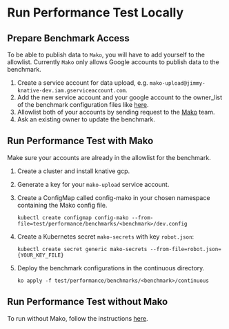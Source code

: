 # Run Performance Test Locally

## Prepare Benchmark Access

To be able to publish data to `Mako`, you will have to add yourself to
the allowlist. Currently `Mako` only allows Google accounts to publish
data to the benchmark.

1. Create a service account for data upload, e.g. `mako-upload@jimmy-knative-dev.iam.gserviceaccount.com`.
1. Add the new service account and your google account to the owner_list
of the benchmark configuration files like [here](./benchmarks/broker-gcp/dev.config).
1. Allowlist both of your accounts by sending request to the
[Mako](https://github.com/google/mako) team.
1. Ask an existing owner to update the benchmark.

## Run Performance Test with Mako

Make sure your accounts are already in the allowlist for the benchmark.

1. Create a cluster and install knative gcp.
1. Generate a key for your `mako-upload` service account.
1. Create a ConfigMap called config-mako in your chosen namespace containing the Mako config file.

    ```
    kubectl create configmap config-mako --from-file=test/performance/benchmarks/<benchmark>/dev.config
    ```
1. Create a Kubernetes secret `mako-secrets` with key `robot.json`:
    ```
    kubectl create secret generic mako-secrets --from-file=robot.json={YOUR_KEY_FILE}
    ```
1. Deploy the benchmark configurations in the continuous directory.
    ```
    ko apply -f test/performance/benchmarks/<benchmark>/continuous
    ```

## Run Performance Test without Mako

To run without Mako, follow the instructions [here](https://github.com/knative/eventing/tree/master/test/performance).
